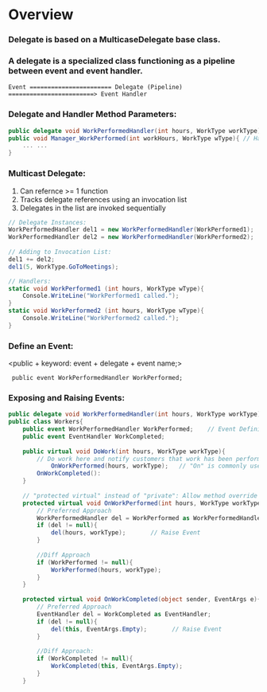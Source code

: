 # Overview

### Delegate is based on a MulticaseDelegate base class.
    
### A delegate is a specialized class functioning as a pipeline between event and event handler.
    Event ======================= Delegate (Pipeline) ========================> Event Handler
    
### Delegate and Handler Method Parameters:
```cs
public delegate void WorkPerformedHandler(int hours, WorkType workType);
public void Manager_WorkPerformed(int workHours, WorkType wType){ // Handler Method
    ... ...
}
```
    
### Multicast Delegate:
1. Can refernce >= 1 function
2. Tracks delegate references using an invocation list
3. Delegates in the list are invoked sequentially
```cs
// Delegate Instances:
WorkPerformedHandler del1 = new WorkPerformedHandler(WorkPerformed1);
WorkPerformedHandler del2 = new WorkPerformedHandler(WorkPerformed2);
            
// Adding to Invocation List:
del1 += del2;
del1(5, WorkType.GoToMeetings);

// Handlers:
static void WorkPerformed1 (int hours, WorkType wType){
    Console.WriteLine("WorkPerformed1 called.");
}
static void WorkPerformed2 (int hours, WorkType wType){
    Console.WriteLine("WorkPerformed2 called.");
}
```

### Define an Event:
<public + keyword: event + delegate + event name;>

``` public event WorkPerformedHandler WorkPerformed;```

### Exposing and Raising Events:
```cs
public delegate void WorkPerformedHandler(int hours, WorkType workType);
public class Workers{
    public event WorkPerformedHandler WorkPerformed;    // Event Definition
    public event EventHandler WorkCompleted;
        
    public virtual void DoWork(int hours, WorkType workType){
        // Do work here and notify customers that work has been performed.
            OnWorkPerformed(hours, workType);   // "On" is commonly used when Raising an event in .NET framework.
        OnWorkCompleted():
    }
        
    // "protected virtual" instead of "private": Allow method override for later.
    protected virtual void OnWorkPerformed(int hours, WorkType workType){
        // Preferred Approach 
        WorkPerformedHandler del = WorkPerformed as WorkPerformedHandler;
        if (del != null){
            del(hours, workType);       // Raise Event
        }
            
        //Diff Approach
        if (WorkPerformed != null){
            WorkPerformed(hours, workType);
        }
    }
    
    protected virtual void OnWorkCompleted(object sender, EventArgs e){    
        // Preferred Approach 
        EventHandler del = WorkCompleted as EventHandler;
        if (del != null){
            del(this, EventArgs.Empty);       // Raise Event
        }
        
        //Diff Approach:
        if (WorkCompleted != null){
            WorkCompleted(this, EventArgs.Empty);
        }
    }
